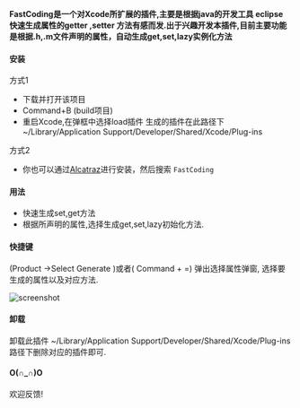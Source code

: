 **FastCoding是一个对Xcode所扩展的插件,主要是根据java的开发工具 eclipse 快速生成属性的getter ,setter 方法有感而发.出于兴趣开发本插件,目前主要功能是根据.h,.m文件声明的属性，自动生成get,set,lazy实例化方法**
#### 安装 
方式1

- 下载并打开该项目
- Command+B (build项目) 
- 重启Xcode,在弹框中选择load插件
生成的插件在此路径下  ~/Library/Application Support/Developer/Shared/Xcode/Plug-ins

方式2

- 你也可以通过[Alcatraz](http://alcatraz.io/)进行安装，然后搜索 `FastCoding`

#### 用法

- 快速生成set,get方法
- 根据所声明的属性,选择生成get,set,lazy初始化方法.

#### 快捷键
(Product ->Select  Generate )或者( Command + =) 弹出选择属性弹窗, 选择要生成的属性以及对应方法.

![screenshot](https://raw.githubusercontent.com/DevDu/FastCoding-Xcode-Plugin/master/screenshot/screenShot1.gif)

#### 卸载
卸载此插件
~/Library/Application Support/Developer/Shared/Xcode/Plug-ins 路径下删除对应的插件即可.
#### O(∩_∩)O
欢迎反馈!
